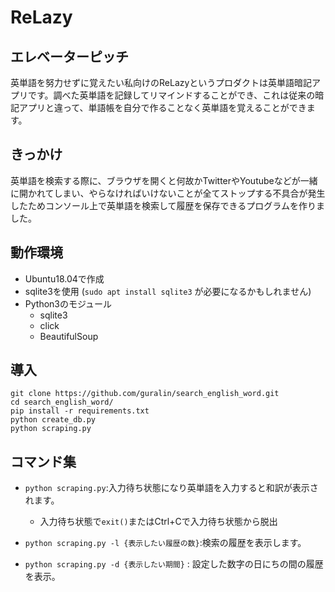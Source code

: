 # ReLazy
## エレベーターピッチ
英単語を努力せずに覚えたい私向けのReLazyというプロダクトは英単語暗記アプリです。調べた英単語を記録してリマインドすることができ、これは従来の暗記アプリと違って、単語帳を自分で作ることなく英単語を覚えることができます。

## きっかけ
英単語を検索する際に、ブラウザを開くと何故かTwitterやYoutubeなどが一緒に開かれてしまい、やらなければいけないことが全てストップする不具合が発生したためコンソール上で英単語を検索して履歴を保存できるプログラムを作りました。

## 動作環境
- Ubuntu18.04で作成
- sqlite3を使用 (`sudo apt install sqlite3` が必要になるかもしれません)
- Python3のモジュール
    - sqlite3
    - click
    - BeautifulSoup

## 導入
~~~
git clone https://github.com/guralin/search_english_word.git
cd search_english_word/
pip install -r requirements.txt
python create_db.py
python scraping.py
~~~
## コマンド集
- `python scraping.py`:入力待ち状態になり英単語を入力すると和訳が表示されます。
    - 入力待ち状態で`exit()`またはCtrl+Cで入力待ち状態から脱出


- `python scraping.py -l {表示したい履歴の数}`:検索の履歴を表示します。

- `python scraping.py -d {表示したい期間}` : 設定した数字の日にちの間の履歴を表示。
